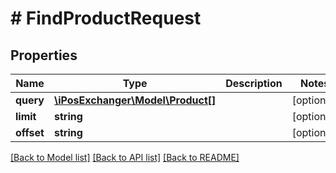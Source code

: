 # # FindProductRequest

## Properties

Name | Type | Description | Notes
------------ | ------------- | ------------- | -------------
**query** | [**\iPosExchanger\Model\Product[]**](Product.md) |  | [optional]
**limit** | **string** |  | [optional]
**offset** | **string** |  | [optional]

[[Back to Model list]](../../README.md#models) [[Back to API list]](../../README.md#endpoints) [[Back to README]](../../README.md)
